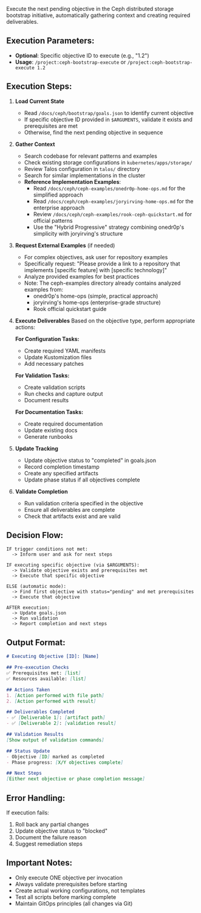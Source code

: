 <!--
name: ceph-bootstrap-execute
purpose: Execute the next pending objective in the Ceph bootstrap process
tags: ceph, storage, execute, automation
-->

Execute the next pending objective in the Ceph distributed storage bootstrap initiative, automatically gathering context and creating required deliverables.

## Execution Parameters:
- **Optional**: Specific objective ID to execute (e.g., "1.2")
- **Usage**: `/project:ceph-bootstrap-execute` or `/project:ceph-bootstrap-execute 1.2`

## Execution Steps:

1. **Load Current State**
   - Read `/docs/ceph/bootstrap/goals.json` to identify current objective
   - If specific objective ID provided in `$ARGUMENTS`, validate it exists and prerequisites are met
   - Otherwise, find the next pending objective in sequence

2. **Gather Context**
   - Search codebase for relevant patterns and examples
   - Check existing storage configurations in `kubernetes/apps/storage/`
   - Review Talos configuration in `talos/` directory
   - Search for similar implementations in the cluster
   - **Reference Implementation Examples**:
     - Read `/docs/ceph/ceph-examples/onedr0p-home-ops.md` for the simplified approach
     - Read `/docs/ceph/ceph-examples/joryirving-home-ops.md` for the enterprise approach
     - Review `/docs/ceph/ceph-examples/rook-ceph-quickstart.md` for official patterns
     - Use the "Hybrid Progressive" strategy combining onedr0p's simplicity with joryirving's structure

3. **Request External Examples** (if needed)
   - For complex objectives, ask user for repository examples
   - Specifically request: "Please provide a link to a repository that implements [specific feature] with [specific technology]"
   - Analyze provided examples for best practices
   - Note: The ceph-examples directory already contains analyzed examples from:
     - onedr0p's home-ops (simple, practical approach)
     - joryirving's home-ops (enterprise-grade structure)
     - Rook official quickstart guide

4. **Execute Deliverables**
   Based on the objective type, perform appropriate actions:
   
   **For Configuration Tasks:**
   - Create required YAML manifests
   - Update Kustomization files
   - Add necessary patches
   
   **For Validation Tasks:**
   - Create validation scripts
   - Run checks and capture output
   - Document results
   
   **For Documentation Tasks:**
   - Create required documentation
   - Update existing docs
   - Generate runbooks

5. **Update Tracking**
   - Update objective status to "completed" in goals.json
   - Record completion timestamp
   - Create any specified artifacts
   - Update phase status if all objectives complete

6. **Validate Completion**
   - Run validation criteria specified in the objective
   - Ensure all deliverables are complete
   - Check that artifacts exist and are valid

## Decision Flow:

```
IF trigger conditions not met:
  -> Inform user and ask for next steps
  
IF executing specific objective (via $ARGUMENTS):
  -> Validate objective exists and prerequisites met
  -> Execute that specific objective
  
ELSE (automatic mode):
  -> Find first objective with status="pending" and met prerequisites
  -> Execute that objective
  
AFTER execution:
  -> Update goals.json
  -> Run validation
  -> Report completion and next steps
```

## Output Format:

```markdown
# Executing Objective [ID]: [Name]

## Pre-execution Checks
✅ Prerequisites met: [list]
✅ Resources available: [list]

## Actions Taken
1. [Action performed with file path]
2. [Action performed with result]

## Deliverables Completed
- ✅ [Deliverable 1]: [artifact path]
- ✅ [Deliverable 2]: [validation result]

## Validation Results
[Show output of validation commands]

## Status Update
- Objective [ID] marked as completed
- Phase progress: [X/Y objectives complete]

## Next Steps
[Either next objective or phase completion message]
```

## Error Handling:

If execution fails:
1. Roll back any partial changes
2. Update objective status to "blocked"
3. Document the failure reason
4. Suggest remediation steps

## Important Notes:

- Only execute ONE objective per invocation
- Always validate prerequisites before starting
- Create actual working configurations, not templates
- Test all scripts before marking complete
- Maintain GitOps principles (all changes via Git)